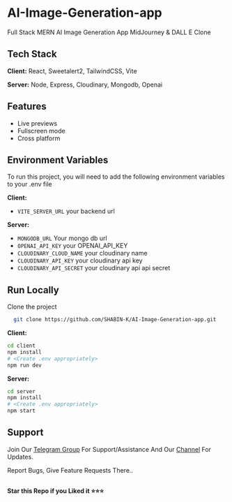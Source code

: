 
# AI-Image-Generation-app

Full Stack MERN AI Image Generation App MidJourney & DALL E Clone



## Tech Stack

**Client:** React, Sweetalert2, TailwindCSS, Vite

**Server:** Node, Express, Cloudinary, Mongodb, Openai


## Features

- Live previews
- Fullscreen mode
- Cross platform

## Environment Variables

To run this project, you will need to add the following environment variables to your .env file

**Client:**
* `VITE_SERVER_URL` your backend url

**Server:**
* `MONGODB_URL` Your mongo db url
* `OPENAI_API_KEY` your OPENAI_API_KEY 
* `CLOUDINARY_CLOUD_NAME` your cloudinary name
* `CLOUDINARY_API_KEY` your cloudinary api key 
* `CLOUDINARY_API_SECRET` your cloudinary api api secret 

## Run Locally

Clone the project

```bash
  git clone https://github.com/SHABIN-K/AI-Image-Generation-app.git
```
**Client:**
````bash
cd client
npm install
# <Create .env appropriately>
npm run dev
````
**Server:**
````bash
cd server
npm install
# <Create .env appropriately>
npm start
````

## Support   
Join Our [Telegram Group](https://www.telegram.dog/codexbotzsupport) For Support/Assistance And Our [Channel](https://www.telegram.dog/codexbotz) For Updates.   
   
Report Bugs, Give Feature Requests There..   

##

   **Star this Repo if you Liked it ⭐⭐⭐**
